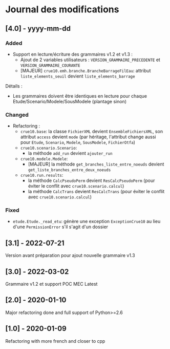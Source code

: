 Journal des modifications
=========================

## [4.0] - yyyy-mm-dd

### Added
- Support en lecture/écriture des grammaires v1.2 et v1.3 :
    * Ajout de 2 variables utilisateurs : `VERSION_GRAMMAIRE_PRECEDENTE` et `VERSION_GRAMMAIRE_COURANTE`
    * [MAJEUR] `crue10.emh.branche.BrancheBarrageFilEau`: attribut `liste_elements_seuil` devient
        `liste_elements_barrage`

Détails :
* Les grammaires doivent être identiques en lecture pour chaque Etude/Scenario/Modele/SousModele (plantage sinon)

### Changed
- Refactoring :
    * `crue10.base`: la classe `FichierXML` devient `EnsembleFichiersXML`, son attribut `access` devient `mode`
        (par héritage, l'attribut change aussi pour `Etude`, `Scenario`, `Modele`, `SousModele`, `FichierOtfa`)
    * `crue10.scenario.Scenario`:
        * la méthode `add_run` devient `ajouter_run`
    * `crue10.modele.Modele`:
        * [MAJEUR] la méthode `get_branches_liste_entre_noeuds` devient `get_liste_branches_entre_deux_noeuds`
    * `crue10.run.results`:
        * la méthode `CalcPseudoPerm` devient `ResCalcPseudoPerm` (pour éviter le conflit avec `crue10.scenario.calcul`)
        * la méthode `CalcTrans` devient `ResCalcTrans` (pour éviter le conflit avec `crue10.scenario.calcul`)

### Fixed
- `etude.Etude._read_etu`: génère une exception `ExceptionCrue10` au lieu d'une `PermissionError` s'il s'agit d'un
    dossier

## [3.1] - 2022-07-21
Version avant préparation pour ajout nouvelle grammaire v1.3

## [3.0] - 2022-03-02
Grammaire v1.2 et support POC MEC Latest

## [2.0] - 2020-01-10
Major refactoring done and full support of Python>=2.6

## [1.0] - 2020-01-09
Refactoring with more french and closer to cpp